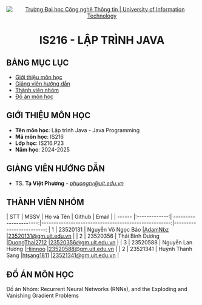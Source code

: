 <p align="center">
  <a href="https://www.uit.edu.vn/" title="Trường Đại học Công nghệ Thông tin" style="border: 5;">
    <img src="https://i.imgur.com/WmMnSRt.png" alt="Trường Đại học Công nghệ Thông tin | University of Information Technology">
  </a>
</p>

<!-- Title -->
<h1 align="center"><b>IS216 - LẬP TRÌNH JAVA</b></h1>



## BẢNG MỤC LỤC
* [ Giới thiệu môn học](#gioithieumonhoc)
* [ Giảng viên hướng dẫn](#giangvien)
* [ Thành viên nhóm](#thanhvien)
* [ Đồ án môn học](#doan)


## GIỚI THIỆU MÔN HỌC
<a name="gioithieumonhoc"></a>
* **Tên môn học**: Lập trình Java - Java Programming
* **Mã môn học**: IS216
* **Lớp học**: IS216.P23
* **Năm học**: 2024-2025


## GIẢNG VIÊN HƯỚNG DẪN
<a name="giangvien"></a>
* TS. **Tạ Việt Phương** - *phuongtv@uit.edu.vn*


## THÀNH VIÊN NHÓM
<a name="thanhvien"></a>
| STT    | MSSV          | Họ và Tên              | Github                                               | Email                   |
| ------ |:-------------:| ----------------------:|-----------------------------------------------------:|-------------------------:
| 1      | 23520131      | Nguyễn Võ Ngọc Bảo     |[AdamNbz](https://github.com/AdamNbz)                 |23520131@gm.uit.edu.vn   |
| 2      | 23520356      | Thái Bình Dương        |[DuongThai2712](https://github.com/DuongThai2712)     |23520356@gm.uit.edu.vn   |
| 3      | 23520588      | Nguyễn Lan Hương       |[Hiinnoo](https://github.com/Hiinnoo)                 |23520588@gm.uit.edu.vn   |
| 2      | 23521341      | Huỳnh Thanh Sang       |[htsang1811](https://github.com/htsang1811)           |23521341@gm.uit.edu.vn   |


## ĐỒ ÁN MÔN HỌC
<a name="doan"></a>
Đồ án Nhóm: Recurrent Neural Networks (RNNs), and the Exploding and Vanishing Gradient Problems
